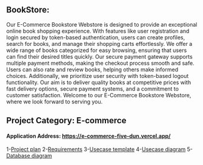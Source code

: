 
## BookStore:
Our E-Commerce Bookstore Webstore is designed to provide an exceptional online book shopping experience. With features like user registration and login secured by token-based authentication, users can create profiles, search for books, and manage their shopping carts effortlessly. We offer a wide range of books categorized for easy browsing, ensuring that users can find their desired titles quickly. Our secure payment gateway supports multiple payment methods, making the checkout process smooth and safe. Users can also rate and review books, helping others make informed choices. Additionally, we prioritize user security with token-based logout functionality. Our aim is to deliver quality books at competitive prices with fast delivery options, secure payment systems, and a commitment to customer satisfaction. Welcome to our E-Commerce Bookstore Webstore, where we look forward to serving you.


## Project Category: E-commerce
#### Application Address: https://e-commerce-five-dun.vercel.app/


1-[Project plan](https://github.com/oulaKhaled/e-commerce/blob/main/Project%20plan.md)
2-[Requirements](https://github.com/oulaKhaled/e-commerce/blob/main/requirements.md)
3-[Usecase template](https://github.com/oulaKhaled/e-commerce/blob/main/Usecase%20Template.md)
4-[Usecase diagram](https://github.com/oulaKhaled/e-commerce/blob/main/Usecase%20diagram.md)
5-[Database diagram](https://github.com/oulaKhaled/e-commerce/blob/main/Database%20diagram.md)
